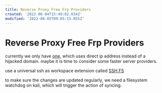 ```yaml
---
title: Reverse Proxy Free Frp Providers
created: '2022-08-04T15:49:02.034Z'
modified: '2022-08-05T09:05:15.055Z'
---
```


# Reverse Proxy Free Frp Providers

currently we only have [one](https://www.idonglei.com/free-frp), which uses direct ip address instead of a hijacked domain. maybe it is time to consider some faster server providers.

use a universal ssh as workspace extension called [SSH FS](https://marketplace.visualstudio.com/items?itemName=Kelvin.vscode-sshfs)

to make sure the changes are updated regularly, we need a filesystem watchdog on kali, which will trigger the action of syncing.

